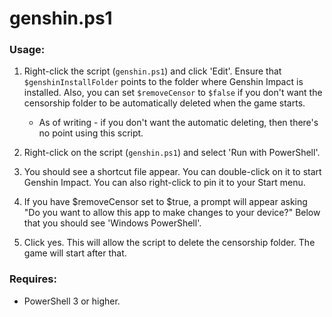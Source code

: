# genshin.ps1

### Usage:

1. Right-click the script (`genshin.ps1`) and click 'Edit'.
   Ensure that `$genshinInstallFolder` points to the folder where Genshin Impact
   is installed. Also, you can set `$removeCensor` to `$false` if you don't want
   the censorship folder to be automatically deleted when the game starts.
   
   * As of writing - if you don't want the automatic deleting, then there's no
   point using this script.

2. Right-click on the script (`genshin.ps1`) and select 'Run with PowerShell'.

3. You should see a shortcut file appear. You can double-click on it to start
   Genshin Impact. You can also right-click to pin it to your Start menu.

4. If you have $removeCensor set to $true, a prompt will appear asking 
   "Do you want to allow this app to make changes to your device?"
   Below that you should see 'Windows PowerShell'.

5. Click yes. This will allow the script to delete the censorship folder.
   The game will start after that.


### Requires:

* PowerShell 3 or higher.

